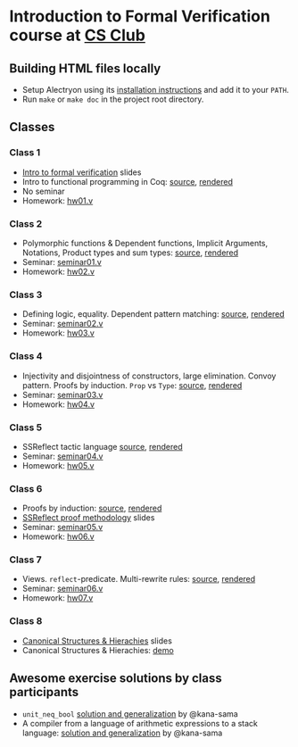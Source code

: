# Introduction to Formal Verification course at [CS Club](https://compsciclub.ru/)

## Building HTML files locally

- Setup Alectryon using its [installation instructions](https://github.com/cpitclaudel/alectryon/#setup) and add it to your `PATH`.
- Run `make` or `make doc` in the project root directory.

## Classes

### Class 1

- [Intro to formal verification](https://anton-trunov.github.io/csclub-coq-course-spring-2021/slides/intro.html) slides
- Intro to functional programming in Coq: [source](lectures/lecture01.v), [rendered](https://anton-trunov.github.io/csclub-coq-course-spring-2021/lectures/lecture01.html)
- No seminar
- Homework: [hw01.v](homework/hw01.v)

### Class 2

- Polymorphic functions & Dependent functions, Implicit Arguments, Notations, Product types and sum types: [source](lectures/lecture02.v), [rendered](https://anton-trunov.github.io/csclub-coq-course-spring-2021/lectures/lecture02.html)
- Seminar: [seminar01.v](seminars/seminar01.v)
- Homework: [hw02.v](homework/hw02.v)

### Class 3

- Defining logic, equality. Dependent pattern matching: [source](lectures/lecture03.v), [rendered](https://anton-trunov.github.io/csclub-coq-course-spring-2021/lectures/lecture03.html)
- Seminar: [seminar02.v](seminars/seminar02.v)
- Homework: [hw03.v](homework/hw03.v)

### Class 4

- Injectivity and disjointness of constructors, large elimination. Convoy pattern. Proofs by induction. `Prop` vs `Type`: [source](lectures/lecture04.v), [rendered](https://anton-trunov.github.io/csclub-coq-course-spring-2021/lectures/lecture04.html)
- Seminar: [seminar03.v](seminars/seminar03.v)
- Homework: [hw04.v](homework/hw04.v)

### Class 5

- SSReflect tactic language [source](lectures/lecture05.v), [rendered](https://anton-trunov.github.io/csclub-coq-course-spring-2021/lectures/lecture05.html)
- Seminar: [seminar04.v](seminars/seminar04.v)
- Homework: [hw05.v](homework/hw05.v)


### Class 6

- Proofs by induction: [source](lectures/lecture06.v), [rendered](https://anton-trunov.github.io/csclub-coq-course-spring-2021/lectures/lecture06.html)
- [SSReflect proof methodology](https://anton-trunov.github.io/csclub-coq-course-spring-2021/slides/ssreflect-intro-slides.html) slides
- Seminar: [seminar05.v](seminars/seminar05.v)
- Homework: [hw06.v](homework/hw06.v)

### Class 7

- Views. `reflect`-predicate. Multi-rewrite rules: [source](lectures/lecture07.v), [rendered](https://anton-trunov.github.io/csclub-coq-course-spring-2021/lectures/lecture07.html)
- Seminar: [seminar06.v](seminars/seminar06.v)
- Homework: [hw07.v](homework/hw07.v)

### Class 8

- [Canonical Structures & Hierachies](https://anton-trunov.github.io/csclub-coq-course-spring-2021/slides/slides/lecture08.html) slides
- Canonical Structures & Hierachies: [demo](lectures/lecture08_demo.v)

## Awesome exercise solutions by class participants

- `unit_neq_bool` [solution and generalization](https://gist.github.com/kana-sama/11acc3e66d72f5203faddf403fbbaa4d) by @kana-sama
- A compiler from a language of arithmetic expressions to a stack language: [solution and generalization](https://gist.github.com/kana-sama/dfda1465dae66e65a3fe9e466462bf18) by @kana-sama
